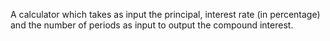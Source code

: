 A calculator which takes as input the principal, interest rate (in percentage) and the number of
periods as input to output the compound interest.
